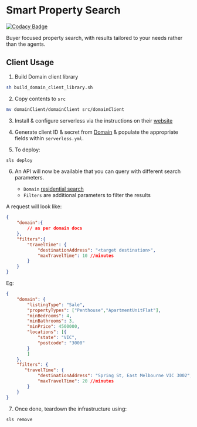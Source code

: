 # Smart Property Search

[![Codacy Badge](https://app.codacy.com/project/badge/Grade/f69662f84ff54c2ba386c994dd140eb0)](https://www.codacy.com/manual/yeltahir/smart-property-search?utm_source=github.com&utm_medium=referral&utm_content=diabolical-ninja/smart-property-search&utm_campaign=Badge_Grade)

Buyer focused property search, with results tailored to your needs rather than the agents.

## Client Usage

1.  Build Domain client library

```sh
sh build_domain_client_library.sh
```

2.  Copy contents to `src`

```sh
mv domainClient/domainClient src/domainClient
```

3.  Install & configure serverless via the instructions on their [website](https://www.serverless.com/framework/docs/getting-started/)


4.  Generate client ID & secret from [Domain](https://developer.domain.com.au/docs/introduction) & populate the appropriate fields within `serverless.yml`.

5.  To deploy:

```sh
sls deploy
```

6. An API will now be available that you can query with different search parameters.

    - `Domain` [residential search](https://developer.domain.com.au/docs/latest/apis/pkg_agents_listings/references/listings_detailedresidentialsearch)
    - `Filters` are additional parameters to filter the results


A request will look like:
```json
{
    "domain":{
        // as per domain docs
    },
    "filters":{
        "travelTime": {
            "destinationAddress": "<target destination>",
            "maxTravelTime": 10 //minutes
        }
    }
}
```

Eg:

```json
{
    "domain": {
        "listingType": "Sale",
        "propertyTypes": ["Penthouse","ApartmentUnitFlat"],
        "minBedrooms": 4,
        "minBathrooms": 3,
        "minPrice": 4500000,
        "locations": [{
            "state": "VIC",
            "postcode": "3000"
        }
        ]
    },
    "filters": {
       "travelTime": {
            "destinationAddress": "Spring St, East Melbourne VIC 3002",
            "maxTravelTime": 20 //minutes
        }
    }
}
```


7.  Once done, teardown the infrastructure using:

```sh
sls remove
```